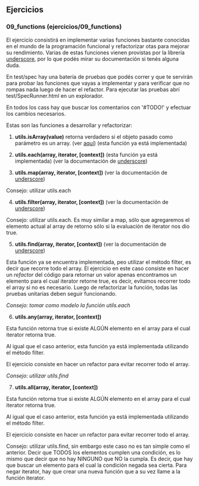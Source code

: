 ## Ejercicios

### 09_functions (ejercicios/09_functions)

El ejercicio consistirá en implementar varias funciones bastante conocidas en el mundo de la programación funcional y refactorizar otas para mejorar su rendimiento. Varias de estas funciones vienen provistas por la librería [underscore](http://underscorejs.org), por lo que podés mirar su documentación si tenés alguna duda.

En test/spec hay una batería de pruebas que podés correr y que te servirán para probar las funciones que vayas a implementar y para verificar que no rompas nada luego de hacer el refactor. Para ejecutar las pruebas abrí test/SpecRunner.html en un explorador.

En todos los cass hay que buscar los comentarios con '#TODO!' y efectuar los cambios necesarios.

Estas son las funciones a desarrollar y refactorizar:

1. **utils.isArray(value)** retorna verdadero si el objeto pasado como parámetro es un array. (ver [aquí](http://stackoverflow.com/a/4775737/47633)) (esta función ya está implementada)

2. **utils.each(array, iterator, [context])** (esta función ya está implementada) (ver la documentación de [underscore](http://underscorejs.org/#each))

3. **utils.map(array, iterator, [context])** (ver la documentación de [underscore](http://underscorejs.org/#map))

Consejo: utilizar utils.each

4. **utils.filter(array, iterator, [context])** (ver la documentación de [underscore](http://underscorejs.org/#filter))

Consejo: utilizar utils.each. Es muy similar a map, sólo que agregaremos el elemento actual al array de retorno sólo si la evaluación de iterator nos dio true.

5. **utils.find(array, iterator, [context])** (ver la documentación de [underscore](http://underscorejs.org/#find))

Esta función ya se encuentra implementada, peo utilizar el método filter, es decir que recorre todo el array. El ejercicio en este caso consiste en hacer un *refactor* del código para retornar un valor apenas encontramos un elemento para el cual iterator retorne true, es decir, evitamos recorrer todo el array si no es necesario. Luego de refactorizar la función, todas las pruebas unitarias deben seguir funcionando.

*Consejo: tomar como modelo la función utils.each*

6. **utils.any(array, iterator, [context])**

Esta función retorna true si existe ALGÚN elemento en el array para el cual iterator retorna true.

Al igual que el caso anterior, esta función ya está implementada utilizando el método filter.

El ejercicio consiste en hacer un refactor para evitar recorrer todo el array.

*Consejo: utilizar utils.find*

7. **utils.all(array, iterator, [context])**

Esta función retorna true si existe ALGÚN elemento en el array para el cual iterator retorna true.

Al igual que el caso anterior, esta función ya está implementada utilizando el método filter.

El ejercicio consiste en hacer un refactor para evitar recorrer todo el array.

Consejo: utilizar utils.find, sin embargo este caso no es tan simple como el anterior. Decir que TODOS los elementos cumplen una condición, es lo mismo que decir que no hay NINGUNO que NO la cumpla. Es decir, que hay que buscar un elemento para el cual la condición negada sea cierta. Para negar iterator, hay que crear una nueva función que a su vez llame a la función iterator.
